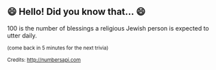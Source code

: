 ## :smile: Hello! Did you know that... :smile:
100 is the number of blessings a religious Jewish person is expected to utter daily.

<sup>(come back in 5 minutes for the next trivia)</sup>


<sup>Credits: http://numbersapi.com</sup>

